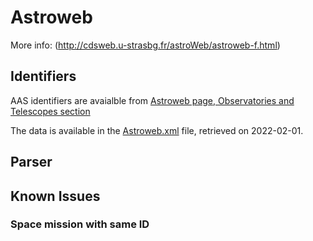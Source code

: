# Astroweb



More info:
(http://cdsweb.u-strasbg.fr/astroWeb/astroweb-f.html)

## Identifiers
 AAS identifiers are avaialble from [Astroweb page, Observatories and Telescopes section](http://cdsweb.u-strasbg.fr/astroWeb/astroweb/telescope.html)

The data is available in the [Astroweb.xml](Astroweb.xml) file, retrieved on 2022-02-01.

## Parser

## Known Issues

### Space mission with same ID

